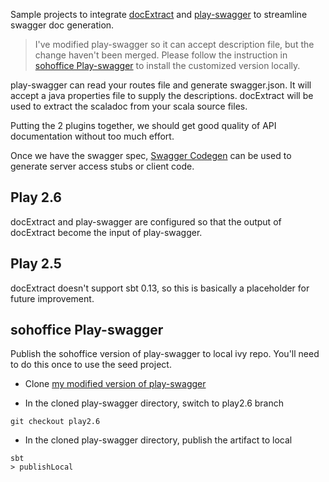 Sample projects to integrate [docExtract](https://github.com/sohoffice/docExtract) and 
[play-swagger](https://github.com/iheartradio/play-swagger) to streamline swagger doc generation.

> I've modified play-swagger so it can accept description file, but the change haven't been merged.
> Please follow the instruction in [sohoffice Play-swagger](#sohoffice-play-swagger) to install the customized version locally.

play-swagger can read your routes file and generate swagger.json.
It will accept a java properties file to supply the descriptions.
docExtract will be used to extract the scaladoc from your scala source files.

Putting the 2 plugins together, we should get good quality of API documentation without too much effort.

Once we have the swagger spec, [Swagger Codegen](https://swagger.io/swagger-codegen/) can be used to generate server access stubs or client code.


Play 2.6
--------

docExtract and play-swagger are configured so that the output of docExtract become the input of play-swagger.

Play 2.5
--------

docExtract doesn't support sbt 0.13, so this is basically a placeholder for future improvement.


sohoffice Play-swagger
----------------------

Publish the sohoffice version of play-swagger to local ivy repo.
You'll need to do this once to use the seed project.

- Clone [my modified version of play-swagger](https://github.com/sohoffice/docExtract)

- In the cloned play-swagger directory, switch to play2.6 branch

```
git checkout play2.6
```

- In the cloned play-swagger directory, publish the artifact to local

```sbtshell
sbt
> publishLocal
```
